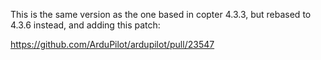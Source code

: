 This is the same version as the one based in copter 4.3.3, but rebased to 4.3.6 instead, and adding this patch:

https://github.com/ArduPilot/ardupilot/pull/23547

